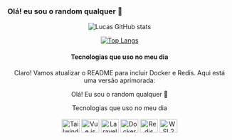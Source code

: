 ### Olá! eu sou o random qualquer 🤚

<div align="center">

![Lucas GitHub stats](https://github-readme-stats.vercel.app/api?username=LcsZro&show_icons=true&theme=radical)

[![Top Langs](https://github-readme-stats.vercel.app/api/top-langs/?username=LcsZro&langs_count=8)](https://github.com/anuraghazra/github-readme-stats)
    
<div align="center"
img src="https://desblogada.files.wordpress.co..." width="0px">

</div>

#### Tecnologias que uso no meu dia


Claro! Vamos atualizar o README para incluir Docker e Redis. Aqui está uma versão aprimorada:

Olá! Eu sou o random qualquer 🤚
<div align="center">




</div>
Tecnologias que uso no meu dia
<div style='display: inline_block; text-align: center'><br/>
    <img align="center" height="30" width="40" src="https://api.iconify.design/devicon/tailwindcss.svg" alt="Tailwind CSS">
    <img align="center" height="30" width="40" src="https://api.iconify.design/logos/vue.svg" alt="Vue.js">
    <img align="center" height="30" width="40" src="https://api.iconify.design/logos/laravel.svg" alt="Laravel">
    <img align="center" height="30" width="40" src="https://cdn.jsdelivr.net/gh/devicons/devicon/icons/docker/docker-original.svg" alt="Docker">
    <img align="center" height="30" width="40" src="https://cdn.jsdelivr.net/gh/devicons/devicon/icons/redis/redis-original.svg" alt="Redis">
    <img align="center" height="30" width="40" src="https://upload.wikimedia.org/wikipedia/commons/1/1f/Windows_Subsystem_for_Linux_Logo.png" alt="WSL2">
</div>







